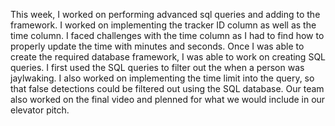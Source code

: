 This week, I worked on performing advanced sql queries and adding to the framework. I worked on implementing the tracker ID column as well as the time column. I faced challenges with the time column as I had to find how to properly update the time with minutes and seconds. Once I was able to create the required database framework, I was able to work on creating SQL queries. I first used the SQL queries to filter out the when a person was jaylwaking. I also worked on implementing the time limit into the query, so that false detections could be filtered out using the SQL database. Our team also worked on the final video and plenned for what we would include in our elevator pitch. 
